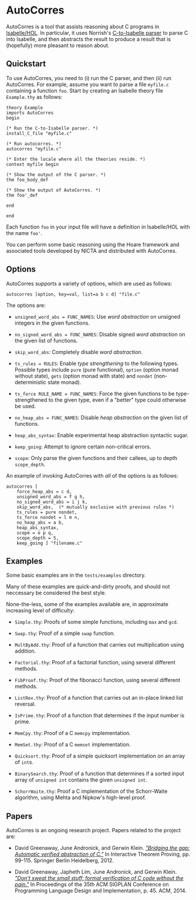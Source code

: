 
AutoCorres
==========

AutoCorres is a tool that assists reasoning about C programs
in [Isabelle/HOL][1]. In particular, it uses Norrish's
[C-to-Isabelle parser][2] to parse C into Isabelle, and then
abstracts the result to produce a result that is (hopefully)
more pleasant to reason about.

  [1]: http://www.cl.cam.ac.uk/research/hvg/Isabelle/
  [2]: http://ssrg.nicta.com.au/software/TS/c-parser/


Quickstart
----------

To use AutoCorres, you need to (i) run the C parser, and
then (ii) run AutoCorres. For example, assume you want
to parse a file `myfile.c` containing a function `foo`.
Start by creating an Isabelle theory file `Example.thy` as
follows:

    theory Example
    imports AutoCorres
    begin

    (* Run the C-to-Isabelle parser. *)
    install_C_file "myfile.c"

    (* Run autocorres. *)
    autocorres "myfile.c"

    (* Enter the locale where all the theories reside. *)
    context myfile begin

    (* Show the output of the C parser. *)
    thm foo_body_def

    (* Show the output of AutoCorres. *)
    thm foo'_def

    end

    end

Each function `foo` in your input file will have
a definition in Isabelle/HOL with the name `foo'`.

You can perform some basic reasoning using the Hoare
framework and associated tools developed by NICTA and
distributed with AutoCorres.

Options
-------

AutoCorres supports a variety of options, which are used as
follows:

    autocorres [option, key=val, list=a b c d] "file.c"

The options are:

  * `unsigned_word_abs = FUNC_NAMES`: Use _word abstraction_
    on unsigned integers in the given functions.

  * `no_signed_word_abs = FUNC_NAMES`: Disable signed
    _word abstraction_ on the given list of functions.

  * `skip_word_abs`: Completely disable _word abstraction_.

  * `ts_rules = RULES`: Enable _type strengthening_ to the
    following types. Possible types include `pure` (pure
    functional), `option` (option monad without state), `gets` (option
    monad with state) and `nondet` (non-deterministic state monad).

  * `ts_force RULE_NAME = FUNC_NAMES`: Force the given
    functions to be type-strengthened to the given type,
    even if a "better" type could otherwise be used.

  * `no_heap_abs = FUNC_NAMES`: Disable _heap abstraction_
    on the given list of functions.

  * `heap_abs_syntax`: Enable experimental heap abstraction
    syntactic sugar.

  * `keep_going`: Attempt to ignore certain non-critical
    errors.

  * `scope`: Only parse the given functions and their
    callees, up to depth `scope_depth`.

An example of invoking AutoCorres with _all_ of the options
is as follows:

    autocorres [
        force_heap_abs = c d,
        unsigned_word_abs = f g h,
        no_signed_word_abs = i j k,
        skip_word_abs,  (* mutually exclusive with previous rules *)
        ts_rules = pure nondet,
        ts_force nondet = l m n,
        no_heap_abs = a b,
        heap_abs_syntax,
        scope = o p q,
        scope_depth = 5,
        keep_going ] "filename.c"

Examples
--------

Some basic examples are in the `tests/examples` directory.

Many of these examples are quick-and-dirty proofs, and
should not neccessary be considered the best style.

None-the-less, some of the examples available are, in
approximate increasing level of difficulty:

  * `Simple.thy`: Proofs of some simple functions, including
    `max` and `gcd`.

  * `Swap.thy`: Proof of a simple `swap` function.

  * `MultByAdd.thy`: Proof of a function that carries out
    multiplication using addition.

  * `Factorial.thy`: Proof of a factorial function, using
    several different methods.

  * `FibProof.thy`: Proof of the fibonacci function, using
    several different methods.

  * `ListRev.thy`: Proof of a function that carries out an
    in-place linked list reversal.

  * `IsPrime.thy`: Proof of a function that determines if
    the input number is prime.

  * `MemCpy.thy`: Proof of a C `memcpy` implementation.

  * `MemSet.thy`: Proof of a C `memset` implementation.

  * `Quicksort.thy`: Proof of a simple quicksort
    implementation on an array of `int`s.

  * `BinarySearch.thy`: Proof of a function that determines
    if a sorted input array of `unsigned int` contains the
    given `unsigned int`.

  * `SchorrWaite.thy`: Proof a C implementation of the
    Schorr-Waite algorithm, using Mehta and Nipkow's
    high-level proof.


Papers
------

AutoCorres is an ongoing research project. Papers related to the
project are:

  * David Greenaway, June Andronick, and Gerwin Klein.
    [_"Bridging the gap: Automatic verified abstraction of C."_][3]
    In Interactive Theorem Proving, pp. 99-115. Springer
    Berlin Heidelberg, 2012.

  * David Greenaway, Japheth Lim, June Andronick, and Gerwin Klein.
    [_"Don't sweat the small stuff: formal verification of C code without the pain."_][4]
    In Proceedings of the 35th ACM SIGPLAN Conference on
    Programming Language Design and Implementation, p. 45.
    ACM, 2014.

  [3]: http://www.ssrg.nicta.com.au/publications/papers/Greenaway_AK_12.pdf
  [4]: http://www.nicta.com.au/pub?doc=7629

